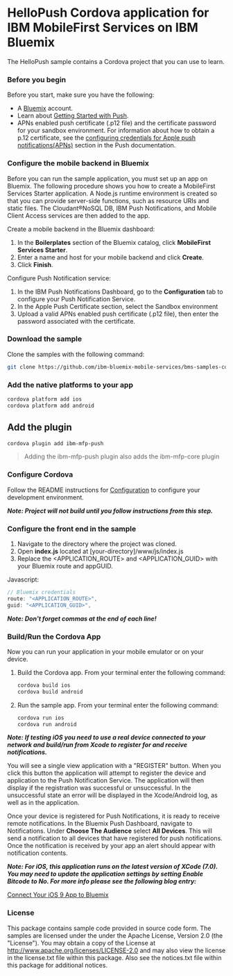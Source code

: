 # HelloPush Cordova application for IBM MobileFirst Services on IBM Bluemix

The HelloPush sample contains a Cordova project that you can use to learn.

### Before you begin

Before you start, make sure you have the following:

- A [Bluemix](http://bluemix.net) account.
- Learn about [Getting Started with Push](https://www.ng.bluemix.net/docs/services/mobilepush/index.html).
- APNs enabled push certificate (.p12 file) and the certificate password for your sandbox environment. For information about how to obtain a p.12 certificate, see the [configuring credentials for Apple push notifications(APNs)](https://www.bluemix.net/docs/services/mobilepush/t_push_provider_ios.html) section in the Push documentation.

### Configure the mobile backend in Bluemix

Before you can run the sample application, you must set up an app on Bluemix.  The following procedure shows you how to create a MobileFirst Services Starter application. A Node.js runtime environment is created so that you can provide server-side functions, such as resource URIs and static files. The Cloudant®NoSQL DB, IBM Push Notifications, and Mobile Client Access services are then added to the app.

Create a mobile backend in the  Bluemix dashboard:

1. In the **Boilerplates** section of the Bluemix catalog, click **MobileFirst Services Starter**.
1. Enter a name and host for your mobile backend and click **Create**.
1. Click **Finish**.

Configure Push Notification service:

1. In the IBM Push Notifications Dashboard, go to the **Configuration** tab to configure your Push Notification Service.  
1. In the Apple Push Certificate section, select the Sandbox environment
1. Upload a valid APNs enabled push certificate (.p12 file), then enter the password associated with the certificate.

### Download the sample

Clone the samples with the following command:

```Bash	
git clone https://github.com/ibm-bluemix-mobile-services/bms-samples-cordova-hellopush
```
	
### Add the native platforms to your app

```Bash
cordova platform add ios
cordova platform add android
```
	
## Add the plugin

```Bash
cordova plugin add ibm-mfp-push
```
	
> Adding the ibm-mfp-push plugin also adds the ibm-mfp-core plugin
	
### Configure Cordova

Follow the README instructions for [Configuration](https://github.com/ibm-bluemix-mobile-services/bms-clientsdk-cordova-plugin-push/#configuration) to configure your development environment.

***Note: Project will not build until you follow instructions from this step.***
  
### Configure the front end in the sample

1. Navigate to the directory where the project was cloned.
1. Open **index.js** located at [your-directory]/www/js/index.js
1. Replace the \<APPLICATION_ROUTE\> and \<APPLICATION_GUID\> with your Bluemix route and appGUID.

Javascript:

```Javascript
// Bluemix credentials
route: "<APPLICATION_ROUTE>",
guid: "<APPLICATION_GUID>",
```

***Note: Don't forget commas at the end of each line!***

### Build/Run the Cordova App

Now you can run your application in your mobile emulator or on your device.

1. Build the Cordova app. From your terminal enter the following command:

	```Bash
	cordova build ios
	cordova build android
	```

2. Run the sample app. From your terminal enter the following command:

	```Bash
	cordova run ios
	cordova run android
	```

***Note: If testing iOS you need to use a real device connected to your network and build/run from Xcode to register for and receive notifications.***

You will see a single view application with a "REGISTER" button. When you click this button the application will attempt to register the device and application to the Push Notification Service. The application will then display if the registration was successful or unsuccessful. In the unsuccessful state an error will be displayed in the Xcode/Android log, as well as in the application.

Once your device is registered for Push Notifications, it is ready to receive remote notifications. In the Bluemix Push Dashboard, navigate to Notifications. Under **Choose The Audience** select **All Devices**. This will send a notification to all devices that have registered for push notifications. Once the notification is received by your app an alert should appear with notification contents.

***Note: For iOS, this application runs on the latest version of XCode (7.0). You may need to update the application settings by setting Enable Bitcode to No. For more info please see the following blog entry:***

[Connect Your iOS 9 App to Bluemix](https://developer.ibm.com/bluemix/2015/09/16/connect-your-ios-9-app-to-bluemix/)

### License

This package contains sample code provided in source code form. The samples are licensed under the under the Apache License, Version 2.0 (the "License"). You may obtain a copy of the License at http://www.apache.org/licenses/LICENSE-2.0 and may also view the license in the license.txt file within this package. Also see the notices.txt file within this package for additional notices.
